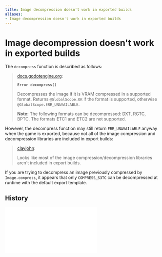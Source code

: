 ```yaml
---
title: Image decompression doesn't work in exported builds
aliases:
- Image decompression doesn't work in exported builds
---
```


# Image decompression doesn't work in exported builds

The `decompress` function is described as follows:

> [docs.godotengine.org](https://docs.godotengine.org/en/4.2/classes/class_image.html#class-image-method-decompress):
>
> **`Error decompress()`**
>
> Decompresses the image if it is VRAM compressed in a supported format. Returns `@GlobalScope.OK` if the format is supported, otherwise `@GlobalScope.ERR_UNAVAILABLE`.
>
> **Note:** The following formats can be decompressed: DXT, RGTC, BPTC. The formats ETC1 and ETC2 are not supported.

However, the decompress function may still return `ERR_UNAVAILABLE` anyway when the game is exported, because not all of the image compression and decompression libraries are included in export builds:

> [clayjohn](https://github.com/godotengine/godot/issues/79932#issuecomment-1652303933):
>
> Looks like most of the image compression/decompression libraries aren't included in export builds.

If you are trying to decompress an image previously compressed by `Image.compress`, it appears that only `COMPRESS_S3TC` can be decompressed at runtime with the default export template.

## History

![20240806_165154](../entries/20240806_165154.md)
